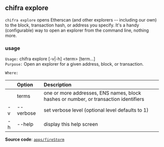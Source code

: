 ## chifra explore

`chifra explore` opens Etherscan (and other explorers -- including our own) to the block, transaction hash, or address you specify. It's a handy (configurable) way to open an explorer from the command line, nothing more.

### usage

`Usage:`    chifra explore [-v|-h] &lt;term&gt; [term...]  
`Purpose:`  Open an explorer for a given address, block, or transaction.

`Where:`  

| | Option | Description |
| :----- | :----- | :---------- |
|  | terms | one or more addresses, ENS names, block hashes or number, or transaction identifiers |
| -v | --verbose | set verbose level (optional level defaults to 1) |
| -h | --help | display this help screen |

**Source code**: [`apps/fireStorm`](https://github.com/TrueBlocks/trueblocks-core/tree/master/src/apps/fireStorm)

